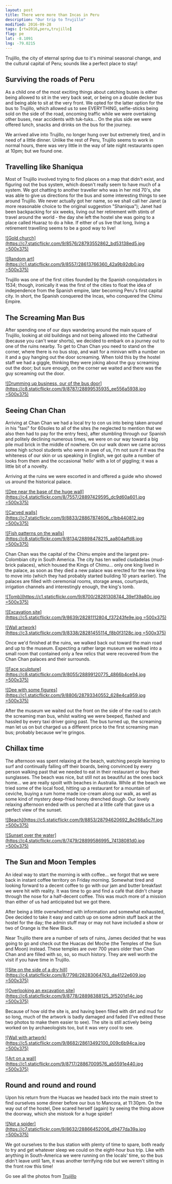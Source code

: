 ```yaml
---
layout: post
title: There were more than Incas in Peru
description: "Our trip to Trujillo"
modified: 2016-09-28
tags: [rtw2016,peru,trujillo]
flag: pe
lat: -8.1091
lng: -79.0215
---
```



Trujillo, the city of eternal spring due to it's minimal seasonal change, and the cultural capital of Peru; sounds like a perfect place to stay!

Surviving the roads of Peru
---------------------------
As a child one of the most exciting things about catching buses is either being allowed to sit in the very back seat, or being on a double decker bus and being able to sit at the very front. We opted for the latter option for the bus to Trujillo, which allowed us to see EVERYTHING, selfie-sticks being sold on the side of the road, oncoming traffic while we were overtaking other buses, near accidents with tuk-tuks... On the plus side we were offered lunch, snacks and drinks on the bus for the journey.

We arrived alive into Trujillo, no longer hung over but extremely tired, and in need of a little dinner. Unlike the rest of Peru, Trujillo seems to work in normal hours, there was very little in the way of late night restaurants open at 10pm; but we found one.

Travelling like Shaniqua
------------------------
Most of Trujillo involved trying to find places on a map that didn't exist, and figuring out the bus system, which doesn't really seem to have much of a system. We got chatting to another traveller who was in her mid 70's, she was able to give us directions for the bus and some interesting things to see around Trujillo. We never actually got her name, so we shall call her Janet (a more reasonable choice to the original suggestion "Shaniqua"); Janet had been backpacking for six weeks, living out her retirement with stints of travel around the world - the day she left the hostel she was going to a place called Huaraz to do a hike. If either of us live that long, living a retirement travelling seems to be a good way to live!

[![Gold church](https://c7.staticflickr.com/9/8576/28793552862_bd53138ed5.jpg =500x375)](https://www.flickr.com/photos/140698305@N05/28793552862/in/album-72157671371851352/)

[![Random art](https://c1.staticflickr.com/9/8557/28613766360_42a9b92db0.jpg =500x375)](https://www.flickr.com/photos/140698305@N05/28613766360/in/album-72157671371851352/)

Trujillo was one of the first cities founded by the Spanish conquistadors in 1534; though, ironically it was the first of the cities to float the idea of independence from the Spanish empire, later becoming Peru's first capital city. In short, the Spanish conquered the Incas, who conquered the Chimu Empire.

The Screaming Man Bus
---------------------
After spending one of our days wandering around the main square of Trujillo, looking at old buildings and not being allowed into the Cathedral (because you can't wear shorts), we decided to embark on a journey out to one of the ruins nearby. To get to Chan Chan you need to stand on the corner, where there is no bus stop, and wait for a minivan with a number on it and a guy hanging out the door screaming. When told this by the hostel staff we had a giggle, thinking they were joking about the guy screaming out the door; but sure enough, on the corner we waited and there was the guy screaming out the door.

[![Drumming up business, our of the bus door](https://c8.staticflickr.com/9/8787/28899535935_ee556a5938.jpg =500x375)](https://www.flickr.com/photos/140698305@N05/28899535935/in/album-72157671371851352/)

Seeing Chan Chan
----------------
Arriving at Chan Chan we had a local try to con us into being taken around in his "taxi" for 60soles to all of the sites (he neglected to mention that we also then had to pay for the entry fees), after stumbling through our Spanish and politely declining numerous times, we were on our way toward a big pile mud brick in the middle of nowhere. On our walk down we came across some high school students who were in awe of us, I'm not sure if it was the whiteness of our skin or us speaking in English, we got quite a number of looks from them and the occasional 'hello' with a lot of giggling; it was a little bit of a novelty.

Arriving at the ruins we were escorted in and offered a guide who showed us around the historical palace.

[![Dee near the base of the huge wall](https://c4.staticflickr.com/8/7557/28897429595_dc9d60a601.jpg =500x375)](https://www.flickr.com/photos/140698305@N05/28897429595/in/album-72157671371851352/)

[![Carved walls](https://c7.staticflickr.com/9/8833/28867874606_c1bb440812.jpg =500x375)](https://www.flickr.com/photos/140698305@N05/28867874606/in/album-72157671371851352/)

[![Fish patterns on the walls](https://c8.staticflickr.com/9/8134/28898478215_aa804affd8.jpg =500x375)](https://www.flickr.com/photos/140698305@N05/28898478215/in/album-72157671371851352/)

Chan Chan was the capital of the Chimu empire and the largest pre-Colombian city in South America. The city has ten walled ciudadelas (mud-brick palaces), which housed the Kings of Chimu... only one king lived in the palace, as soon as they died a new palace was erected for the new king to move into (which they had probably started building 10 years earlier). The palaces are filled with ceremonial rooms, storage areas, courtyards, irrigation channels and interestingly enough, the king's tomb.

[![Tomb](https://c1.staticflickr.com/9/8700/28281308744_39ef39a80c.jpg =500x375)](https://www.flickr.com/photos/140698305@N05/28281308744/in/album-72157671371851352/)

[![Excavation site](https://c5.staticflickr.com/9/8639/28281112804_f37243fe9e.jpg =500x375)](https://www.flickr.com/photos/140698305@N05/28281112804/in/album-72157671371851352/)

[![Wall artwork](https://c3.staticflickr.com/9/8338/28281455114_f8b0f3128c.jpg =500x375)](https://www.flickr.com/photos/140698305@N05/28281455114/in/album-72157671371851352/)


Once we'd finished at the ruins, we walked back out toward the main road and up to the museum. Expecting a rather large museum we walked into a small room that contained only a few relics that were recovered from the Chan Chan palaces and their surrounds.

[![Face sculpture](https://c8.staticflickr.com/9/8055/28899120775_4866b4ce94.jpg =500x375)](https://www.flickr.com/photos/140698305@N05/28899120775/in/album-72157671371851352/)

[![Dee with some figures](https://c1.staticflickr.com/9/8806/28793340552_628e4ca959.jpg =500x375)](https://www.flickr.com/photos/140698305@N05/28793340552/in/album-72157671371851352/)

After the museum we waited out the front on the side of the road to catch the screaming man bus, whilst waiting we were beeped, flashed and hassled by every taxi driver going past. The bus turned up, the screaming man let us on but charged us a different price to the first screaming man bus; probably because we're gringos.

Chillax time
------------
The afternoon was spent relaxing at the beach, watching people learning to surf and continually falling off their boards, being convinced by every person walking past that we needed to eat in their restaurant or buy their sunglasses. The beach was nice, but still not as beautiful as the ones back home... we are really spoilt with beaches in Australia. While at the beach we tried some of the local food, hitting up a restaurant for a mountain of ceviche, buying a rum home made ice-cream along our walk, as well as some kind of mystery deep-fried honey drenched dough. Our lovely relaxing afternoon ended with us perched at a little café that gave us a perfect view of the sunset.


[![Beach](https://c5.staticflickr.com/9/8853/28794620692_8e268a5c7f.jpg =500x375)](https://www.flickr.com/photos/140698305@N05/28794620692/in/album-72157671371851352/)

[![Sunset over the water](https://c4.staticflickr.com/8/7479/28899586995_74138081d0.jpg =500x375)](https://www.flickr.com/photos/140698305@N05/28899586995/in/album-72157671371851352/)


The Sun and Moon Temples
------------------------
An ideal way to start the morning is with coffee... we forgot that we were back in instant coffee territory on Friday morning. Somewhat tired and looking forward to a decent coffee to go with our jam and butter breakfast we were hit with reality. It was time to go and find a café that didn't charge through the nose for a half-decent coffee. This was much more of a mission than either of us had anticipated but we got there.

After being a little overwhelmed with information and somewhat exhausted, Dee decided to take it easy and catch up on some admin stuff back at the hostel for the day; the admin stuff may or may not have included a show or two of Orange is the New Black.

Near Trujillo there are a number of sets of ruins, James decided that he was going to go and check out the Huacas del Moche (the Temples of the Sun and Moon) instead. These temples are over 700 years older than Chan Chan and are filled with so, so, so much history. They are well worth the visit if you have time in Trujillo.

[![Site on the side of a dry hill](https://c4.staticflickr.com/8/7798/28283064763_da4122e609.jpg =500x375)](https://www.flickr.com/photos/140698305@N05/28283064763/in/album-72157671371851352/)

[![Overlooking an excavation site](https://c6.staticflickr.com/9/8778/28898388125_3f5201d14c.jpg =500x375)](https://www.flickr.com/photos/140698305@N05/28898388125/in/album-72157671371851352/)

Because of how old the site is, and having been filled with dirt and mud for so long, much of the artwork is badly damaged and faded (I've edited these two photos to make them easier to see). The site is still actively being worked on by archaeologists too, but it was very cool to see.

[![Wall with artwork](https://c5.staticflickr.com/9/8682/28613492100_009c6b94ca.jpg =500x375)](https://www.flickr.com/photos/140698305@N05/28613492100/in/album-72157671371851352/)

[![Art on a wall](https://c1.staticflickr.com/9/8717/28867009576_ab5591e440.jpg =500x375)](https://www.flickr.com/photos/140698305@N05/28867009576/in/album-72157671371851352/)


Round and round and round
-------------------------
Upon his return from the Huacas we headed back into the main street to find ourselves some dinner before our bus to Mancora, at 11:30pm. On the way out of the hostel, Dee scared herself (again) by seeing the thing above the doorway, which she mistook for a huge spider!

[![Not a spider](https://c7.staticflickr.com/9/8632/28866452006_d9477da39a.jpg =500x375)](https://www.flickr.com/photos/140698305@N05/28866452006/in/album-72157671371851352/)

We got ourselves to the bus station with plenty of time to spare, both ready to try and get whatever sleep we could on the eight-hour bus trip. Like with anything in South-America we were running on the locals' time, so the bus didn't leave until 1am, it was another terrifying ride but we weren't sitting in the front row this time!


Go see all the photos from [Trujillo](https://www.flickr.com/photos/140698305@N05/albums/72157671371851352)
